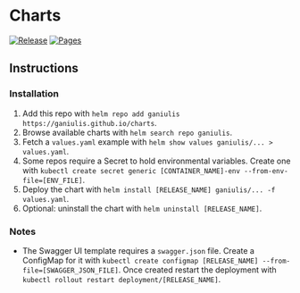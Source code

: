 # Charts

[![Release](https://github.com/ganiulis/charts/actions/workflows/release.yaml/badge.svg)](https://github.com/ganiulis/charts/actions/workflows/release.yaml)
[![Pages](https://github.com/ganiulis/charts/actions/workflows/pages/pages-build-deployment/badge.svg)](https://github.com/ganiulis/charts/actions/workflows/pages/pages-build-deployment)

## Instructions

### Installation

1. Add this repo with `helm repo add ganiulis https://ganiulis.github.io/charts`.
2. Browse available charts with `helm search repo ganiulis`.
3. Fetch a `values.yaml` example with `helm show values ganiulis/... > values.yaml`.
4. Some repos require a Secret to hold environmental variables. Create one with `kubectl create secret generic [CONTAINER_NAME]-env --from-env-file=[ENV_FILE]`.
5. Deploy the chart with `helm install [RELEASE_NAME] ganiulis/... -f values.yaml`.
6. Optional: uninstall the chart with `helm uninstall [RELEASE_NAME]`.

### Notes

- The Swagger UI template requires a `swagger.json` file. Create a ConfigMap for it with `kubectl create configmap [RELEASE_NAME] --from-file=[SWAGGER_JSON_FILE]`. Once created restart the deployment with `kubectl rollout restart deployment/[RELEASE_NAME]`.
